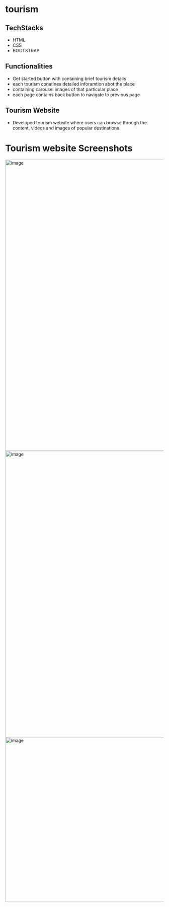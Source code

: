 # tourism
## TechStacks
- HTML
- CSS
- BOOTSTRAP
## Functionalities
- Get started button with containing brief tourism details
- each tourism conatines detailed inforamtion abot the place
- containing carousel images of that particular place
- each page contains back button to navigate to previous page

## Tourism Website
- Developed tourism website where users can browse through the content, videos and images of popular destinations
# Tourism website Screenshots

  <img width="926" alt="image" src="https://github.com/Prathyusha-93910/tourism/assets/134360404/06a1abc1-fb2b-474c-b909-435be1be1af0">
  <img width="910" alt="image" src="https://github.com/Prathyusha-93910/tourism/assets/134360404/cc6a470f-24b8-4909-be51-6f06734dae7e">
  <img width="524" alt="image" src="https://github.com/Prathyusha-93910/tourism/assets/134360404/68a0c58a-b9ae-4586-83d8-3a36ff8e1a8f">



